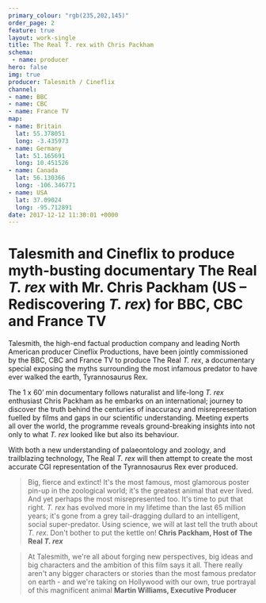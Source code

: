 ```yaml
---
primary_colour: "rgb(235,202,145)"
order_page: 2
feature: true
layout: work-single
title: The Real T. rex with Chris Packham
schema:
 - name: producer
hero: false
img: true
producer: Talesmith / Cineflix
channel:
- name: BBC
- name: CBC
- name: France TV
map:
- name: Britain
  lat: 55.378051
  long: -3.435973
- name: Germany
  lat: 51.165691
  long: 10.451526
- name: Canada
  lat: 56.130366
  long: -106.346771
- name: USA
  lat: 37.09024
  long: -95.712891
date: 2017-12-12 11:30:01 +0000
---
```

# Talesmith and Cineflix to produce myth-busting documentary The Real _T. rex_ with Mr. Chris Packham (US – Rediscovering _T. rex_) for BBC, CBC and France TV

Talesmith, the high-end factual production company and leading North American producer Cineflix Productions, have been jointly commissioned by the BBC, CBC and France TV to produce The Real _T. rex_, a documentary special exposing the myths surrounding the most infamous predator to have ever walked the earth, Tyrannosaurus Rex.

The 1 x 60’ min documentary follows naturalist and life-long _T. rex_ enthusiast Chris Packham as he embarks on an international; journey to discover the truth behind the centuries of inaccuracy and misrepresentation fuelled by films and gaps in our scientific understanding. Meeting experts all over the world, the programme reveals ground-breaking insights into not only to what _T. rex_ looked like but also its behaviour.

With both a new understanding of palaeontology and zoology, and trailblazing technology, The Real _T. rex_ will then attempt to create the most accurate CGI representation of the Tyrannosaurus Rex ever produced.

> Big, fierce and extinct! It's the most famous, most glamorous poster pin-up in the zoological world; it's the greatest animal that ever lived. And yet perhaps the most misrepresented too. It's time to put that right. _T. rex_ has evolved more in my lifetime than the last 65 million years; it's gone from a grey tail-dragging dullard to an intelligent, social super-predator. Using science, we will at last tell the truth about _T. rex_. Don't bother to put the kettle on!
> **Chris Packham, Host of The Real _T. rex_**

> At Talesmith, we're all about forging new perspectives, big ideas and big characters and the ambition of this film says it all. There really aren't any bigger characters or stories than the most famous predator on earth - and we're taking on Hollywood with our own, true portrayal of this magnificent animal
> **Martin Williams, Executive Producer**
